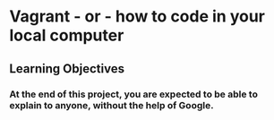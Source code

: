 # Vagrant - or - how to code in your local computer
## Learning Objectives
### At the end of this project, you are expected to be able to explain to anyone, without the help of Google.
